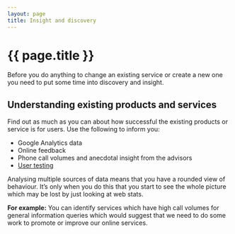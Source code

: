 ```yaml
---
layout: page
title: Insight and discovery
---
```


# {{ page.title }}

Before you do anything to change an existing service or create a new one you need to put some time into discovery and insight.

## Understanding existing products and services

Find out as much as you can about how successful the existing products or service is for users. Use the following to inform you:

- Google Analytics data
- Online feedback
- Phone call volumes and anecdotal insight from the advisors
- [User testing](/essex-county-council-digital-manual/Service-standards-and-guidelines/User-need/User-testing)

Analysing multiple sources of data means that you have a rounded view of behaviour. It’s only when you do this that you start to see the whole picture which may be lost by just looking at web stats.

**For example:** You can identify services which have high call volumes for general information queries which would suggest that we need to do some work to promote or improve our online services.